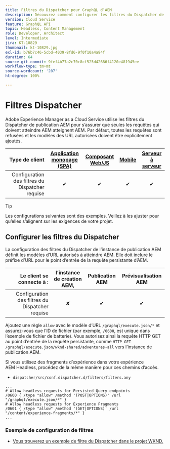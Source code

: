 ```yaml
---
title: Filtres du Dispatcher pour GraphQL d’AEM
description: Découvrez comment configurer les filtres du Dispatcher de publication AEM à utiliser avec GraphQL d’AEM.
version: Cloud Service
feature: GraphQL API
topic: Headless, Content Management
role: Developer, Architect
level: Intermediate
jira: KT-10829
thumbnail: kt-10829.jpg
exl-id: b76b7c46-5cbd-4039-8fd6-9f0f10a4a84f
duration: 64
source-git-commit: 9fef4b77a2c70c8cf525d42686f4120e481945ee
workflow-type: tm+mt
source-wordcount: '207'
ht-degree: 100%

---
```


# Filtres Dispatcher

Adobe Experience Manager as a Cloud Service utilise les filtres du Dispatcher de publication AEM pour s’assurer que seules les requêtes qui doivent atteindre AEM atteignent AEM. Par défaut, toutes les requêtes sont refusées et les modèles des URL autorisées doivent être explicitement ajoutés.

| Type de client | [Application monopage (SPA)](../spa.md) | [Composant Web/JS](../web-component.md) | [Mobile](../mobile.md) | [Serveur à serveur](../server-to-server.md) |
|------------------------------------------:|:---------------------:|:----------------:|:---------:|:----------------:|
| Configuration des filtres du Dispatcher requise | ✔ | ✔ | ✔ | ✔ |

>[!TIP]
>
> Les configurations suivantes sont des exemples. Veillez à les ajuster pour qu’elles s’alignent sur les exigences de votre projet.

## Configurer les filtres du Dispatcher

La configuration des filtres du Dispatcher de l’instance de publication AEM définit les modèles d’URL autorisés à atteindre AEM. Elle doit inclure le préfixe d’URL pour le point d’entrée de la requête persistante d’AEM.

| Le client se connecte à : | l’instance de création AEM, | Publication AEM | Prévisualisation AEM |
|------------------------------------------:|:----------:|:-------------:|:-------------:|
| Configuration des filtres du Dispatcher requise | ✘ | ✔ | ✔ |

Ajoutez une règle `allow` avec le modèle d’URL `/graphql/execute.json/*` et assurez-vous que l’ID de fichier (par exemple, `/0600`, est unique dans l’exemple de fichier de batterie).
Vous autorisez ainsi la requête HTTP GET au point d’entrée de la requête persistante, comme `HTTP GET /graphql/execute.json/wknd-shared/adventures-all` vers l’instance de publication AEM.

Si vous utilisez des fragments d’expérience dans votre expérience AEM Headless, procédez de la même manière pour ces chemins d’accès.

+ `dispatcher/src/conf.dispatcher.d/filters/filters.any`

```
...
# Allow headless requests for Persisted Query endpoints
/0600 { /type "allow" /method '(POST|OPTIONS)' /url "/graphql/execute.json/*" }
# Allow headless requests for Experience Fragments
/0601 { /type "allow" /method '(GET|OPTIONS)' /url "/content/experience-fragments/*" }
...
```

### Exemple de configuration de filtres

+ [Vous trouverez un exemple de filtre du Dispatcher dans le projet WKND.](https://github.com/adobe/aem-guides-wknd/blob/main/dispatcher/src/conf.dispatcher.d/filters/filters.any#L28)
